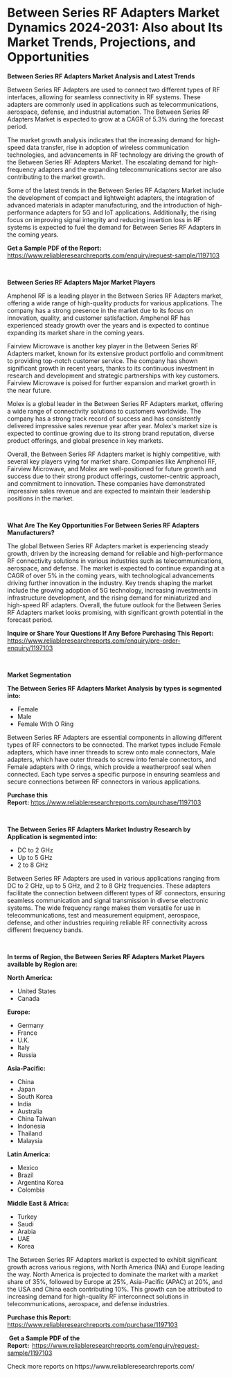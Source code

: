 <p><h1>Between Series RF Adapters Market Dynamics 2024-2031: Also about Its Market Trends, Projections, and Opportunities</h1></p><p><strong>Between Series RF Adapters Market Analysis and Latest Trends</strong></p>
<p><p>Between Series RF Adapters are used to connect two different types of RF interfaces, allowing for seamless connectivity in RF systems. These adapters are commonly used in applications such as telecommunications, aerospace, defense, and industrial automation. The Between Series RF Adapters Market is expected to grow at a CAGR of 5.3% during the forecast period.</p><p>The market growth analysis indicates that the increasing demand for high-speed data transfer, rise in adoption of wireless communication technologies, and advancements in RF technology are driving the growth of the Between Series RF Adapters Market. The escalating demand for high-frequency adapters and the expanding telecommunications sector are also contributing to the market growth.</p><p>Some of the latest trends in the Between Series RF Adapters Market include the development of compact and lightweight adapters, the integration of advanced materials in adapter manufacturing, and the introduction of high-performance adapters for 5G and IoT applications. Additionally, the rising focus on improving signal integrity and reducing insertion loss in RF systems is expected to fuel the demand for Between Series RF Adapters in the coming years.</p></p>
<p><strong>Get a Sample PDF of the Report:&nbsp;</strong> <a href="https://www.reliableresearchreports.com/enquiry/request-sample/1197103">https://www.reliableresearchreports.com/enquiry/request-sample/1197103</a></p>
<p>&nbsp;</p>
<p><strong>Between Series RF Adapters Major Market Players</strong></p>
<p><p>Amphenol RF is a leading player in the Between Series RF Adapters market, offering a wide range of high-quality products for various applications. The company has a strong presence in the market due to its focus on innovation, quality, and customer satisfaction. Amphenol RF has experienced steady growth over the years and is expected to continue expanding its market share in the coming years.</p><p>Fairview Microwave is another key player in the Between Series RF Adapters market, known for its extensive product portfolio and commitment to providing top-notch customer service. The company has shown significant growth in recent years, thanks to its continuous investment in research and development and strategic partnerships with key customers. Fairview Microwave is poised for further expansion and market growth in the near future.</p><p>Molex is a global leader in the Between Series RF Adapters market, offering a wide range of connectivity solutions to customers worldwide. The company has a strong track record of success and has consistently delivered impressive sales revenue year after year. Molex's market size is expected to continue growing due to its strong brand reputation, diverse product offerings, and global presence in key markets.</p><p>Overall, the Between Series RF Adapters market is highly competitive, with several key players vying for market share. Companies like Amphenol RF, Fairview Microwave, and Molex are well-positioned for future growth and success due to their strong product offerings, customer-centric approach, and commitment to innovation. These companies have demonstrated impressive sales revenue and are expected to maintain their leadership positions in the market.</p></p>
<p>&nbsp;</p>
<p><strong>What Are The Key Opportunities For Between Series RF Adapters Manufacturers?</strong></p>
<p><p>The global Between Series RF Adapters market is experiencing steady growth, driven by the increasing demand for reliable and high-performance RF connectivity solutions in various industries such as telecommunications, aerospace, and defense. The market is expected to continue expanding at a CAGR of over 5% in the coming years, with technological advancements driving further innovation in the industry. Key trends shaping the market include the growing adoption of 5G technology, increasing investments in infrastructure development, and the rising demand for miniaturized and high-speed RF adapters. Overall, the future outlook for the Between Series RF Adapters market looks promising, with significant growth potential in the forecast period.</p></p>
<p><strong>Inquire or Share Your Questions If Any Before Purchasing This Report:</strong> <a href="https://www.reliableresearchreports.com/enquiry/pre-order-enquiry/1197103">https://www.reliableresearchreports.com/enquiry/pre-order-enquiry/1197103</a></p>
<p>&nbsp;</p>
<p><strong>Market Segmentation</strong></p>
<p><strong>The Between Series RF Adapters Market Analysis by types is segmented into:</strong></p>
<p><ul><li>Female</li><li>Male</li><li>Female With O Ring</li></ul></p>
<p><p>Between Series RF Adapters are essential components in allowing different types of RF connectors to be connected. The market types include Female adapters, which have inner threads to screw onto male connectors, Male adapters, which have outer threads to screw into female connectors, and Female adapters with O rings, which provide a weatherproof seal when connected. Each type serves a specific purpose in ensuring seamless and secure connections between RF connectors in various applications.</p></p>
<p><strong>Purchase this Report:&nbsp;</strong><a href="https://www.reliableresearchreports.com/purchase/1197103">https://www.reliableresearchreports.com/purchase/1197103</a></p>
<p>&nbsp;</p>
<p><strong>The Between Series RF Adapters Market Industry Research by Application is segmented into:</strong></p>
<p><ul><li>DC to 2 GHz</li><li>Up to 5 GHz</li><li>2 to 8 GHz</li></ul></p>
<p><p>Between Series RF Adapters are used in various applications ranging from DC to 2 GHz, up to 5 GHz, and 2 to 8 GHz frequencies. These adapters facilitate the connection between different types of RF connectors, ensuring seamless communication and signal transmission in diverse electronic systems. The wide frequency range makes them versatile for use in telecommunications, test and measurement equipment, aerospace, defense, and other industries requiring reliable RF connectivity across different frequency bands.</p></p>
<p>&nbsp;</p>
<p><strong>In terms of Region, the Between Series RF Adapters Market Players available by Region are:</strong></p>
<p>
    <p> <strong> North America: </strong>
        <ul>
            <li>United States</li>
            <li>Canada</li>
        </ul>
        </p> 
    <p> <strong> Europe: </strong>
        <ul>
            <li>Germany</li>
            <li>France</li>
            <li>U.K.</li>
            <li>Italy</li>
            <li>Russia</li>
        </ul>
        </p> 
    <p> <strong> Asia-Pacific: </strong>
        <ul>
            <li>China</li>
            <li>Japan</li>
            <li>South Korea</li>
            <li>India</li>
            <li>Australia</li>
            <li>China Taiwan</li>
            <li>Indonesia</li>
            <li>Thailand</li>
            <li>Malaysia</li>
        </ul>
        </p> 
    <p> <strong> Latin America: </strong>
        <ul>
            <li>Mexico</li>
            <li>Brazil</li>
            <li>Argentina Korea</li>
            <li>Colombia</li>
        </ul>
        </p> 
    <p> <strong> Middle East & Africa: </strong>
        <ul>
            <li>Turkey</li>
            <li>Saudi</li>
            <li>Arabia</li>
            <li>UAE</li>
            <li>Korea</li>
        </ul>
    </p>
    </p>
<p><p>The Between Series RF Adapters market is expected to exhibit significant growth across various regions, with North America (NA) and Europe leading the way. North America is projected to dominate the market with a market share of 35%, followed by Europe at 25%, Asia-Pacific (APAC) at 20%, and the USA and China each contributing 10%. This growth can be attributed to increasing demand for high-quality RF interconnect solutions in telecommunications, aerospace, and defense industries.</p></p>
<p><strong>Purchase this Report: </strong><a href="https://www.reliableresearchreports.com/purchase/1197103">https://www.reliableresearchreports.com/purchase/1197103</a></p>
<p>&nbsp;<strong>Get a Sample PDF of the Report:&nbsp;&nbsp;</strong><a href="https://www.reliableresearchreports.com/enquiry/request-sample/1197103">https://www.reliableresearchreports.com/enquiry/request-sample/1197103</a></p>
<p><strong></strong></p>
<p>Check more reports on https://www.reliableresearchreports.com/</p>